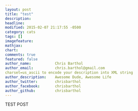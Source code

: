 ```yaml
---
layout: post
title: "test"
description: 
headline: 
modified: 2015-02-07 21:17:55 -0500
category: cats
tags: []
imagefeature: 
mathjax: 
chart: 
comments: true
featured: false
author_name:           Chris Barthol
author_email:          chris.barthol@gmail.com
charset=us_ascii to encode your description into XML string
author_description:    Awesome Dude, Awesome Life
author_twitter:        chrisbarthol
author_facebook:       chrisbarthol
author_github:         chrisbarthol     
---
```


TEST POST
